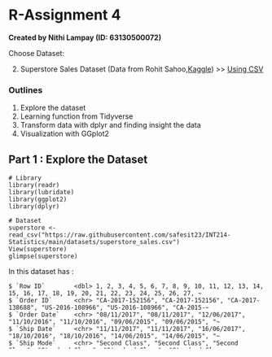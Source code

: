 # R-Assignment 4

**Created by Nithi Lampay (ID: 63130500072)**

Choose Dataset:

2. Superstore Sales Dataset (Data from Rohit Sahoo,[Kaggle](https://www.kaggle.com/rohitsahoo/sales-forecasting)) >> [Using CSV](https://raw.githubusercontent.com/safesit23/INT214-Statistics/main/datasets/superstore_sales.csv)


### Outlines
1. Explore the dataset
2. Learning function from Tidyverse
3. Transform data with dplyr and finding insight the data
4. Visualization with GGplot2

## Part 1 : Explore the Dataset

```
# Library
library(readr)
library(lubridate)
library(ggplot2)
library(dplyr)

# Dataset
superstore <- read_csv("https://raw.githubusercontent.com/safesit23/INT214-Statistics/main/datasets/superstore_sales.csv")
View(superstore)
glimpse(superstore)
```

In this dataset has :

```
$ `Row ID`        <dbl> 1, 2, 3, 4, 5, 6, 7, 8, 9, 10, 11, 12, 13, 14, 15, 16, 17, 18, 19, 20, 21, 22, 23, 24, 25, 26, 27, ~
$ `Order ID`      <chr> "CA-2017-152156", "CA-2017-152156", "CA-2017-138688", "US-2016-108966", "US-2016-108966", "CA-2015-~
$ `Order Date`    <chr> "08/11/2017", "08/11/2017", "12/06/2017", "11/10/2016", "11/10/2016", "09/06/2015", "09/06/2015", "~
$ `Ship Date`     <chr> "11/11/2017", "11/11/2017", "16/06/2017", "18/10/2016", "18/10/2016", "14/06/2015", "14/06/2015", "~
$ `Ship Mode`     <chr> "Second Class", "Second Class", "Second Class", "Standard Class", "Standard Class", "Standard Class~
$ `Customer ID`   <chr> "CG-12520", "CG-12520", "DV-13045", "SO-20335", "SO-20335", "BH-11710", "BH-11710", "BH-11710", "BH~
$ `Customer Name` <chr> "Claire Gute", "Claire Gute", "Darrin Van Huff", "Sean O'Donnell", "Sean O'Donnell", "Brosina Hoffm~
$ Segment         <chr> "Consumer", "Consumer", "Corporate", "Consumer", "Consumer", "Consumer", "Consumer", "Consumer", "C~
$ Country         <chr> "United States", "United States", "United States", "United States", "United States", "United States~
$ City            <chr> "Henderson", "Henderson", "Los Angeles", "Fort Lauderdale", "Fort Lauderdale", "Los Angeles", "Los ~
$ State           <chr> "Kentucky", "Kentucky", "California", "Florida", "Florida", "California", "California", "California~
$ `Postal Code`   <dbl> 42420, 42420, 90036, 33311, 33311, 90032, 90032, 90032, 90032, 90032, 90032, 90032, 28027, 98103, 7~
$ Region          <chr> "South", "South", "West", "South", "South", "West", "West", "West", "West", "West", "West", "West",~
$ `Product ID`    <chr> "FUR-BO-10001798", "FUR-CH-10000454", "OFF-LA-10000240", "FUR-TA-10000577", "OFF-ST-10000760", "FUR~
$ Category        <chr> "Furniture", "Furniture", "Office Supplies", "Furniture", "Office Supplies", "Furniture", "Office S~
$ `Sub-Category`  <chr> "Bookcases", "Chairs", "Labels", "Tables", "Storage", "Furnishings", "Art", "Phones", "Binders", "A~
$ `Product Name`  <chr> "Bush Somerset Collection Bookcase", "Hon Deluxe Fabric Upholstered Stacking Chairs, Rounded Back",~
$ Sales           <dbl> 261.9600, 731.9400, 14.6200, 957.5775, 22.3680, 48.8600, 7.2800, 907.1520, 18.5040, 114.9000, 1706.~
```

## Part 2 : Learning function from Tidyverse & Part 3: Transform data with dplyr and finding insight the data

### 1 : แสดงชื่อและidของลูกค้าที่ id = BH-11710 ว่ามีจำนวนคำสั่งซื้อขทั้งหมดกี่ครั้ง

```
superstore %>% select (`Customer Name`, `Customer ID`) %>% group_by(`Customer Name`, `Customer ID`) %>% 
  filter(`Customer ID` == "BH-11710") %>% count() %>% rename(Total = n)
```

Result : ลูกค้า id BH-11710 มีจำนวนการสั้งสินค้าทั้งหมด

```
  `Customer Name` `Customer ID` Total
  <chr>           <chr>         <int>
1 Brosina Hoffman BH-11710         24
```


### 2 : Order ทั้งหมดในแต่ละปีมีจำนวนเท่าไหร่

```
superstore %>% mutate(year=year(dmy(`Order Date`))) %>% group_by(year) %>% count(year) %>% rename(Total = n)
```

Result :  Order ทั้งหมดในแต่ละปี คือ

```
   year Total
  <dbl> <int>
1  2015  1953
2  2016  2055
3  2017  2534
4  2018  3258
```

### 3 : ผลรวมของการขายทั้งหมดเป็นในแต่ละภาคเท่าไหร่

```
superstore %>% group_by(Region) %>% summarise(sum(Sales)) %>% rename(Total = `sum(Sales)`)
```

Result : ผลรวมทั้งหมดของการขายในแต่ละภาค คือ 

```
  Region    Total
  <chr>     <dbl>
1 Central 492647.
2 East    669519.
3 South   389151.
4 West    710220.
```

### 4 : ลูกค้าที่มียอดการสั่งซื้อเกิน 10000 บาท มีทั้งหมดเท่าไหร่

```
superstore %>% group_by(`Customer Name`) %>%  summarise(Total = sum(Sales)) %>% filter(Total > 10000)
```

Result : ลูกค้าที่มียอดสั้งซื้อเกิน 10000 บาท มีจำนวนเท่ากับ 

```
   `Customer Name`     Total
   <chr>               <dbl>
 1 Adrian Barton      14474.
 2 Becky Martin       11790.
 3 Bill Shonely       10502.
 4 Caroline Jumper    11165.
 5 Christopher Conant 12129.
 6 Clay Ludtke        10881.
 7 Greg Tran          11820.
 8 Hunter Lopez       12873.
 9 Karen Ferguson     10604.
10 Ken Lonsdale       14175.
11 Maria Etezadi      10664.
12 Raymond Buch       15117.
13 Sanjit Chand       14142.
14 Sanjit Engle       12209.
15 Sean Miller        25043.
16 Seth Vernon        11471.
17 Tamara Chand       19052.
18 Todd Sumrall       11892.
19 Tom Ashbrook       14596.
```

### 5 : ยอดรวมของชั้น First class มีจำนวนทั้งหมดเท่าไหร่

```
superstore %>% group_by(`Ship Mode`) %>% summarise(Total = sum(Sales)) %>% filter(`Ship Mode` == "First Class")
```

Result : ยอดรวมของชั้น First class มีจำนวนทั้งหมด เท่ากับ

```
  `Ship Mode`   Total
  <chr>         <dbl>
1 First Class 345572.
```

### 6 : 

```

```

Result : 

```

```
